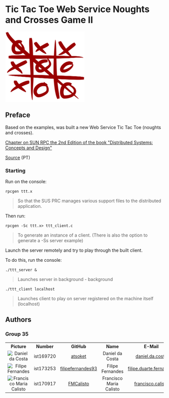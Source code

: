 # Tic Tac Toe Web Service Noughts and Crosses Game II

<img src="assets/2000px-Tic_tac_toe.png" alt="Tic Tac Toe" align="center" width="50%"/>

## Preface

Based on the examples, was built a new Web Service Tic Tac Toe (noughts and crosses).

[Chapter on SUN RPC the 2nd Edition of the book "Distributed Systems: Concepts and Design"](http://www.cdk4.net/wo/additional/rmi/Ed2/SunRPC.pdf)

[Source](http://disciplinas.tecnico.ulisboa.pt/leic-sod/2015-2016/labs/03-rpc/index.html) (PT)

### Starting

Run on the console:

```
rpcgen ttt.x
````

> So that the SUS PRC manages various support files to the distributed application.

Then run:

```
rpcgen -Sc ttt.x> ttt_client.c
```

> To generate an instance of a client. (There is also the option to generate a -Ss server example)

Launch the server remotely and try to play through the built client.

To do this, run the console:

```
./ttt_server &
```

> Launches server in background - background

```
./ttt_client localhost
```

> Launches client to play on server registered on the machine itself (localhost)

## Authors

### Group 35

<table style="width:100%">
  <tr>
    <th>Picture</th>
    <th>Number</th>
    <th>GitHub</th>		
    <th>Name</th>
    <th>E-Mail</th>
  </tr>
  <tr>
    <td align="center">
      <img
        src="https://avatars3.githubusercontent.com/u/7997092?v=3&s=100"
        alt="Daniel da Costa"
      >
    </td>
    <td align="center">ist169720</td>
    <td align="center"><a href="https://github.com/atsoket">atsoket</a></td>		
    <td align="center">Daniel da Costa</td>
    <td align="center"><a href="mailto:daniel.da.costa@tecnico.ulisboa.pt">daniel.da.costa</a></td>
  </tr>
  <tr>
    <td align="center">
      <img
        src="https://avatars0.githubusercontent.com/u/11545541?v=3&s=100"
        alt="Filipe Fernandes"
      >
    </td>
    <td align="center">ist173253</td>
    <td align="center"><a href="https://github.com/filipefernandes93">filipefernandes93</a></td>		
    <td align="center">Filipe Fernandes</td>
    <td align="center"><a href="mailto:filipe.duarte.fernandes@tecnico.ulisboa.pt">filipe.duarte.fernandes</td>
  </tr>
  <tr>
    <td align="center">
      <img
        src="https://avatars2.githubusercontent.com/u/1298239?v=3&s=100"
        alt="Francisco Maria Calisto"
      >
    </td>
    <td align="center">ist170917</td>
    <td align="center"><a href="https://github.com/FMCalisto">FMCalisto</a></td>		
    <td align="center">Francisco Maria Calisto</td>
    <td align="center"><a href="mailto:francisco.calisto@tecnico.ulisboa.pt">francisco.calisto</a></td>
  </tr>
</table>
